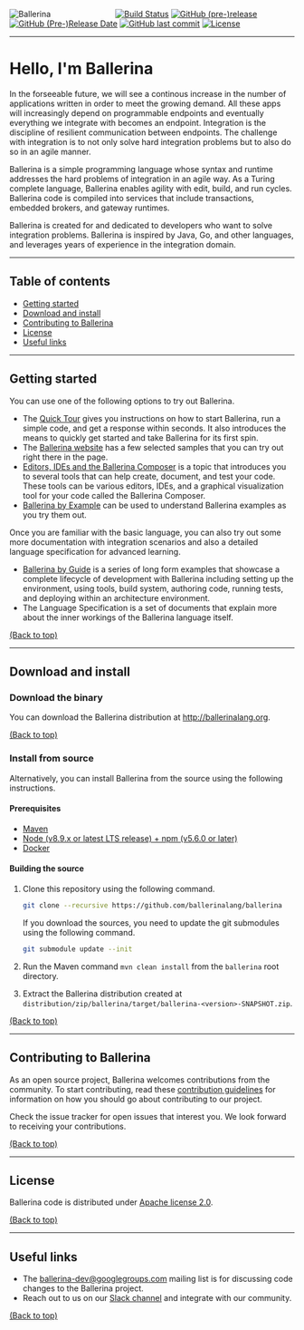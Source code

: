 ![Ballerina](https://ballerina.io/images/ballerina-logo.svg)
&nbsp;&nbsp;&nbsp;&nbsp;&nbsp;&nbsp;&nbsp;&nbsp;&nbsp;&nbsp;&nbsp;&nbsp;&nbsp;&nbsp;&nbsp;&nbsp;&nbsp;&nbsp;&nbsp;&nbsp;&nbsp;&nbsp;&nbsp;&nbsp;&nbsp;&nbsp;&nbsp;
[![Build Status](https://wso2.org/jenkins/buildStatus/icon?job=ballerina-lang/ballerina)](https://wso2.org/jenkins/view/All%20Builds/job/ballerina-lang/job/ballerina/)
[![GitHub (pre-)release](https://img.shields.io/github/release/ballerina-lang/ballerina/all.svg)](https://github.com/ballerina-lang/ballerina/releases)
[![GitHub (Pre-)Release Date](https://img.shields.io/github/release-date-pre/ballerina-lang/ballerina.svg)](https://github.com/ballerina-lang/ballerina/releases)
[![GitHub last commit](https://img.shields.io/github/last-commit/ballerina-lang/ballerina.svg)](https://github.com/ballerina-lang/ballerina/commits/master)
[![License](https://img.shields.io/badge/License-Apache%202.0-blue.svg)](https://opensource.org/licenses/Apache-2.0)

___

# Hello, I'm Ballerina

In the forseeable future, we will see a continous increase in the number of applications written in order to meet the growing demand. All these apps will increasingly depend on programmable endpoints and eventually everything we integrate with becomes an endpoint. Integration is the discipline of resilient communication between endpoints. The challenge with integration is to not only solve hard integration problems but to also do so in an agile manner.

Ballerina is a simple programming language whose syntax and runtime addresses the hard problems of integration in an agile way. As a Turing complete language, Ballerina enables agility with edit, build, and run cycles. Ballerina code is compiled into services that include transactions, embedded brokers, and gateway runtimes.

Ballerina is created for and dedicated to developers who want to solve integration problems. Ballerina is inspired by Java, Go, and other languages, and leverages years of experience in the integration domain.

___

## Table of contents

- [Getting started](#getting-started)
- [Download and install](#download-and-install)
- [Contributing to Ballerina](#contributing-to-ballerina)
- [License](#license)
- [Useful links](#useful-links)

___

## Getting started

You can use one of the following options to try out Ballerina.

* The [Quick Tour](https://github.com/ballerina-lang/ballerina/blob/master/docs/quick-tour.md) gives you instructions on how to start Ballerina, run a simple code, and get a response within seconds. It also introduces the means to quickly get started and take Ballerina for its first spin.
* The [Ballerina website](http://ballerinalang.org) has a few selected samples that you can try out right there in the page. 
* [Editors, IDEs and the Ballerina Composer](https://github.com/ballerina-lang/ballerina/blob/master/docs/tools-ides-ballerina-composer.md) is a topic that introduces you to several tools that can help create, document, and test your code. These tools can be various editors, IDEs, and a graphical visualization tool for your code called the Ballerina Composer.
* [Ballerina by Example](https://ballerinalang.org/docs/by-example/) can be used to understand Ballerina examples as you try them out. 

Once you are familiar with the basic language, you can also try out some more documentation with integration scenarios and also a detailed language specification for advanced learning.

* [Ballerina by Guide](https://github.com/ballerina-guides) is a series of long form examples that showcase a complete lifecycle of development with Ballerina including setting up the environment, using tools, build system, authoring code, running tests, and deploying within an architecture environment.
* The Language Specification is a set of documents that explain more about the inner workings of the Ballerina language itself.

[(Back to top)](#table-of-contents)

___

## Download and install

### Download the binary

You can download the Ballerina distribution at http://ballerinalang.org.

[(Back to top)](#table-of-contents)

### Install from source

Alternatively, you can install Ballerina from the source using the following instructions.

#### Prerequisites

* [Maven](https://maven.apache.org/download.cgi)
* [Node (v8.9.x or latest LTS release) + npm (v5.6.0 or later)](https://nodejs.org/en/download/)
* [Docker](https://www.docker.com/get-docker)

#### Building the source

1. Clone this repository using the following command.

    ```bash
    git clone --recursive https://github.com/ballerinalang/ballerina
    ```

    If you download the sources, you need to update the git submodules using the following command.
    
    ```bash
    git submodule update --init 
    ```
2. Run the Maven command ``mvn clean install`` from the ``ballerina`` root directory.
3. Extract the Ballerina distribution created at `distribution/zip/ballerina/target/ballerina-<version>-SNAPSHOT.zip`.

[(Back to top)](#table-of-contents)

___

## Contributing to Ballerina

As an open source project, Ballerina welcomes contributions from the community. To start contributing, read these [contribution guidelines](https://github.com/ballerina-lang/ballerina/blob/master/CONTRIBUTING.md) for information on how you should go about contributing to our project.

Check the issue tracker for open issues that interest you. We look forward to receiving your contributions.

[(Back to top)](#table-of-contents)

___

## License

Ballerina code is distributed under [Apache license 2.0](https://github.com/ballerina-lang/ballerina/blob/master/LICENSE).

[(Back to top)](#table-of-contents)

___

## Useful links

* The ballerina-dev@googlegroups.com mailing list is for discussing code changes to the Ballerina project.
* Reach out to us on our [Slack channel](https://ballerina-platform.slack.com/) and integrate with our community.

[(Back to top)](#table-of-contents)
